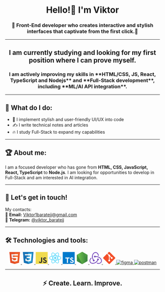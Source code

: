 <h1 align="center"> Hello!👋 I'm Viktor</h1>

<h3 align="center"> 🚀 Front-End developer who creates interactive and stylish interfaces that captivate from the first click.🚀 </h3>

---

<h2 align="center">I am currently studying and looking for my first position where I can prove myself.</h2>

<h3 align="center">I am actively improving my skills in **HTML/CSS, JS, React, TypeScript and Nodejs** and **Full-Stack development**, including **ML/AI API integration**.</h3>

---

## 📝 What do I do:

- 🎨 I implement stylish and user-friendly UI/UX into code
- ✍️ I write technical notes and articles
- 🔥 I study Full-Stack to expand my capabilities

---

## 🏆 About me:

I am a focused developer who has gone from **HTML, CSS, JavaScript, React, TypeScript** to **Node.js**.
I am looking for opportunities to develop in Full-Stack and am interested in AI integration.

---

## 🤝 Let's get in touch!

My contacts:  
📩 **Email:** [Viktor1baratejj@gmail.com](mailto:Viktor1baratejj@gmail.com)  
💬 **Telegram:** [@viktor_baratejj](https://t.me/viktor_baratejj)

---

## 🛠️ Technologies and tools:

<p align="center">
  <a href="https://www.w3.org/html/" target="_blank"> <img src="https://raw.githubusercontent.com/devicons/devicon/master/icons/html5/html5-original.svg" alt="html5" width="40" height="40"/> </a> 
  <a href="https://www.w3schools.com/css/" target="_blank"> <img src="https://raw.githubusercontent.com/devicons/devicon/master/icons/css3/css3-original.svg" alt="css3" width="40" height="40"/> </a> 
  <a href="https://developer.mozilla.org/en-US/docs/Web/JavaScript" target="_blank"> <img src="https://raw.githubusercontent.com/devicons/devicon/master/icons/javascript/javascript-original.svg" alt="javascript" width="40" height="40"/> </a> 
  <a href="https://reactjs.org/" target="_blank"> <img src="https://raw.githubusercontent.com/devicons/devicon/master/icons/react/react-original.svg" alt="react" width="40" height="40"/> </a> 
  <a href="https://www.typescriptlang.org/" target="_blank"> <img src="https://raw.githubusercontent.com/devicons/devicon/master/icons/typescript/typescript-original.svg" alt="typescript" width="40" height="40"/> </a> 
  <a href="https://nodejs.org/" target="_blank"> <img src="https://raw.githubusercontent.com/devicons/devicon/master/icons/nodejs/nodejs-original.svg" alt="nodejs" width="40" height="40"/> </a> 
  <a href="https://redux.js.org/" target="_blank"> <img src="https://raw.githubusercontent.com/devicons/devicon/master/icons/redux/redux-original.svg" alt="redux" width="40" height="40"/> </a> 
  <a href="https://git-scm.com/" target="_blank"> <img src="https://raw.githubusercontent.com/devicons/devicon/master/icons/git/git-original.svg" alt="git" width="40" height="40"/> </a> 
  <a href="https://www.figma.com/" target="_blank"> <img src="https://www.vectorlogo.zone/logos/figma/figma-icon.svg" alt="figma" width="40" height="40"/> </a> 
  <a href="https://postman.com" target="_blank"> <img src="https://www.vectorlogo.zone/logos/getpostman/getpostman-icon.svg" alt="postman" width="40" height="40"/> </a> 
</p>

---

<h2 align="center">⚡ Create. Learn. Improve.</h2>
